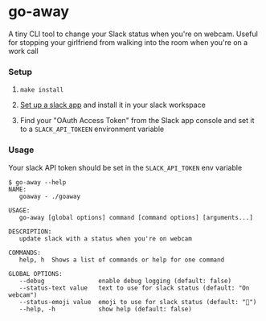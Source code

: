 # go-away

A tiny CLI tool to change your Slack status when you're on webcam. Useful for stopping your girlfriend from walking into the room when you're on a work call

### Setup

1. `make install`

2. [Set up a slack app](https://api.slack.com/authentication/basics) and install it in your slack workspace 

3. Find your "OAuth Access Token" from the Slack app console and set it to a `SLACK_API_TOKEEN` environment variable

### Usage

Your slack API token should be set in the `SLACK_API_TOKEN` env variable

```
$ go-away --help
NAME:
   goaway - ./goaway

USAGE:
   go-away [global options] command [command options] [arguments...]

DESCRIPTION:
   update slack with a status when you're on webcam

COMMANDS:
   help, h  Shows a list of commands or help for one command

GLOBAL OPTIONS:
   --debug               enable debug logging (default: false)
   --status-text value   text to use for slack status (default: "On webcam")
   --status-emoji value  emoji to use for slack status (default: "🎥")
   --help, -h            show help (default: false)
```
